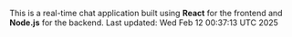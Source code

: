 This is a real-time chat application built using **React** for the frontend and **Node.js** for the backend.
Last updated: Wed Feb 12 00:37:13 UTC 2025
